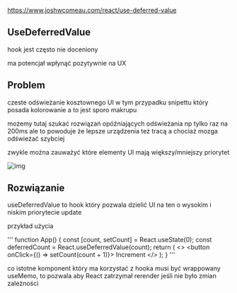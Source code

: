 https://www.joshwcomeau.com/react/use-deferred-value

## UseDeferredValue

hook jest często nie doceniony 

ma potencjał wpłynąć pozytywnie na UX

## Problem 

czeste odświeżanie kosztownego UI w tym przypadku snipettu który posada kolorowanie a to jest sporo makrupu

możemy tutaj szukać rozwiązań opóźniających odświeżania np tylko raz na 200ms ale to powoduje że lepsze urządzenia też tracą a chociaż mozga odświeżać szybciej 

zwykle można zauważyć które elementy UI mają większy/mniejszy priorytet 

![img](https://www.joshwcomeau.com/images/use-deferred-value/high-vs-low-priority.png)

## Rozwiązanie 

useDeferredValue to hook który pozwala dzielić UI na ten o wysokim i niskim priorytecie update 

przykład użycia

'''
function App() {
  const [count, setCount] = React.useState(0);
  const deferredCount = React.useDeferredValue(count);
  return (
    <>
      <ImportantStuff count={count} />
      <SlowStuff count={deferredCount} />
      <button onClick={() => setCount(count + 1)}>
        Increment
      </button>
    </>
  );
}
'''

co istotne komponent który ma korzystać z hooka musi być wrappowany useMemo, to pozwala aby React zatrzymał rerender jeśli nie było zmian zależności 





